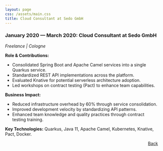 ```yaml
---
layout: page
css: /assets/main.css
title: Cloud Consultant at Sedo GmbH
---
```


### January 2020 — March 2020: Cloud Consultant at Sedo GmbH

*Freelance \| Cologne*

**Role & Contributions:**

- Consolidated Spring Boot and Apache Camel services into a single Quarkus service.
- Standardized REST API implementations across the platform.
- Evaluated Knative for potential serverless architecture adoption.
- Led workshops on contract testing (Pact) to enhance team capabilities.

**Business Impact:**

- Reduced infrastructure overhead by 60% through service consolidation.
- Improved development velocity by standardizing API patterns.
- Enhanced team knowledge and quality practices through contract testing training.

**Key Technologies:**
Quarkus, Java 11, Apache Camel, Kubernetes, Knative, Pact, Docker.

<span style="float: right;">[Back](/#my-career)</span>
